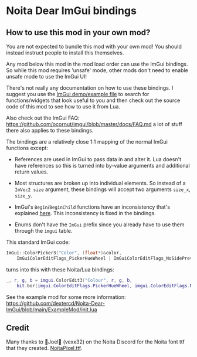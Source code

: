 # Noita Dear ImGui bindings

## How to use this mod in your own mod?

You are not expected to bundle this mod with your own mod! You should instead
instruct people to install this themselves.

Any mod below this mod in the mod load order can use the ImGui bindings. So
while this mod requires 'unsafe' mode, other mods don't need to enable unsafe
mode to use the ImGui UI!

There's not really any documentation on how to use these bindings. I suggest you
use the [ImGui demo/example file](https://github.com/ocornut/imgui/blob/9aae45eb4a05a5a1f96be1ef37eb503a12ceb889/imgui_demo.cpp)
to search for functions/widgets that look useful to you and then check out the
source code of this mod to see how to use it from Lua.

Also check out the ImGui FAQ: https://github.com/ocornut/imgui/blob/master/docs/FAQ.md
a lot of stuff there also applies to these bindings.

The bindings are a relatively close 1:1 mapping of the normal ImGui functions
except:

- References are used in ImGui to pass data in and alter it. Lua doesn't have
  references so this is turned into by-value arguments and additional return
  values.

- Most structures are broken up into individual elements. So instead of a
  `ImVec2 size` argument, these bindings will accept two arguments `size_x`,
  `size_y`.

- ImGui's `Begin`/`BeginChild` functions have an inconsistency that's explained
  [here](https://github.com/dextercd/Noita-Dear-ImGui/blob/037d4a8bad1fc976f8dd731067fdc312a986f747/src/lua_features/imgui_windows.cpp#L6-L12).
  This inconsistency is fixed in the bindings.

- Enums don't have the `ImGui` prefix since you already have to use them through
  the `imgui` table.

This standard ImGui code:

```cpp
ImGui::ColorPicker3("Color", (float*)&color,
    ImGuiColorEditFlags_PickerHueWheel | ImGuiColorEditFlags_NoSidePreview | ImGuiColorEditFlags_NoAlpha);
```

turns into this with these Noita/Lua bindings:

```lua
_, r, g, b = imgui.ColorEdit3("Colour", r, g, b,
    bit.bor(imgui.ColorEditFlags.PickerHueWheel, imgui.ColorEditFlags.NoSidePreview, imgui.ColorEditFlags.NoAlpha))
```

See the example mod for some more information: https://github.com/dextercd/Noita-Dear-ImGui/blob/main/ExampleMod/init.lua

## Credit

Many thanks to 🌸Joel🌸 (vexx32) on the Noita Discord for the Noita font ttf that they created.
[NoitaPixel.ttf](https://discord.com/channels/453998283174576133/626791912443084801/794756926722277377).
